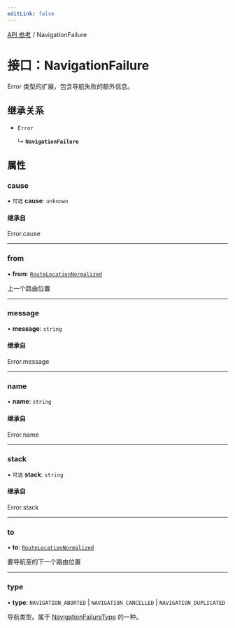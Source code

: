 ```yaml
---
editLink: false
---
```


[API 参考](../index.md) / NavigationFailure

# 接口：NavigationFailure 

Error 类型的扩展，包含导航失败的额外信息。

## 继承关系 

- `Error`

  ↳ **`NavigationFailure`**

## 属性 

### cause 

• `可选` **cause**: `unknown`

#### 继承自 

Error.cause

___

### from 

• **from**: [`RouteLocationNormalized`](RouteLocationNormalized.md)

上一个路由位置

___

### message 

• **message**: `string`

#### 继承自 

Error.message

___

### name 

• **name**: `string`

#### 继承自 

Error.name

___

### stack 

• `可选` **stack**: `string`

#### 继承自 

Error.stack

___

### to 

• **to**: [`RouteLocationNormalized`](RouteLocationNormalized.md)

要导航至的下一个路由位置

___

### type 

• **type**: `NAVIGATION_ABORTED` \| `NAVIGATION_CANCELLED` \| `NAVIGATION_DUPLICATED`

导航类型。属于 [NavigationFailureType](../enums/NavigationFailureType.md) 的一种。
